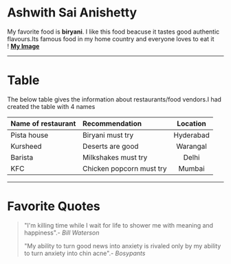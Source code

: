 # Ashwith Sai Anishetty
My favorite food is **biryani**.
I like this food beacuse it tastes good authentic flavours.Its famous food in my home country and everyone loves to eat it<br>
! [**My Image**](biryani.jfif)

---

# Table

The below table gives the information about restaurants/food vendors.I had created the table with 4 names<br>

|Name of restaurant|Recommendation|Location|
|:---|:---|:---:|
|Pista house|Biryani must try|Hyderabad|
|Kursheed|Deserts are good|Warangal|
|Barista|Milkshakes must try|Delhi|
|KFC|Chicken popcorn must try|Mumbai|

---

# Favorite Quotes

> "I'm killing time while I wait for life to shower me with meaning and happiness".- *Bill Waterson*
>
> "My ability to turn good news into anxiety is rivaled only by my ability to turn anxiety into chin acne".- *Bosypants*

